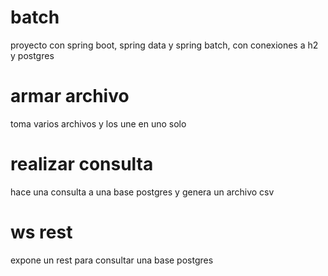 # batch
proyecto con spring boot, spring data y spring batch, con conexiones a h2 y postgres

# armar archivo
toma varios archivos y los une en uno solo

# realizar consulta
hace una consulta a una base postgres y genera un archivo csv

# ws rest
expone un rest para consultar una base postgres
